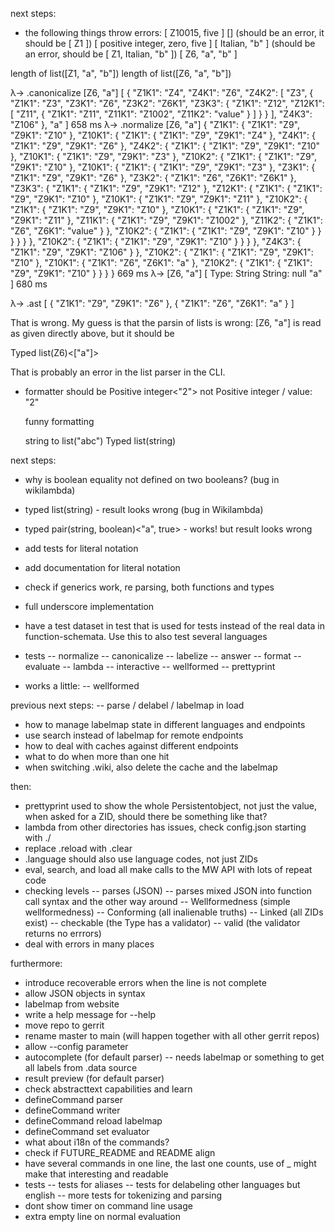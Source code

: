next steps:
- the following things throw errors:
  [ Z10015, five ]
  [] (should be an error, it should be [ Z1 ])
  [ positive integer, zero, five ]
  [ Italian, "b" ] (should be an error, should be [ Z1, Italian, "b" ])
  [ Z6, "a", "b" ]

length of list([Z1, "a", "b"])
length of list([Z6, "a", "b"])

λ→ .canonicalize [Z6, "a"]
[
  {
    "Z1K1": "Z4",
    "Z4K1": "Z6",
    "Z4K2": [
      "Z3",
      {
        "Z1K1": "Z3",
        "Z3K1": "Z6",
        "Z3K2": "Z6K1",
        "Z3K3": {
          "Z1K1": "Z12",
          "Z12K1": [
            "Z11",
            {
              "Z1K1": "Z11",
              "Z11K1": "Z1002",
              "Z11K2": "value"
            }
          ]
        }
      }
    ],
    "Z4K3": "Z106"
  },
  "a"
]
658 ms
λ→ .normalize [Z6, "a"]
{
  "Z1K1": {
    "Z1K1": "Z9",
    "Z9K1": "Z10"
  },
  "Z10K1": {
    "Z1K1": {
      "Z1K1": "Z9",
      "Z9K1": "Z4"
    },
    "Z4K1": {
      "Z1K1": "Z9",
      "Z9K1": "Z6"
    },
    "Z4K2": {
      "Z1K1": {
        "Z1K1": "Z9",
        "Z9K1": "Z10"
      },
      "Z10K1": {
        "Z1K1": "Z9",
        "Z9K1": "Z3"
      },
      "Z10K2": {
        "Z1K1": {
          "Z1K1": "Z9",
          "Z9K1": "Z10"
        },
        "Z10K1": {
          "Z1K1": {
            "Z1K1": "Z9",
            "Z9K1": "Z3"
          },
          "Z3K1": {
            "Z1K1": "Z9",
            "Z9K1": "Z6"
          },
          "Z3K2": {
            "Z1K1": "Z6",
            "Z6K1": "Z6K1"
          },
          "Z3K3": {
            "Z1K1": {
              "Z1K1": "Z9",
              "Z9K1": "Z12"
            },
            "Z12K1": {
              "Z1K1": {
                "Z1K1": "Z9",
                "Z9K1": "Z10"
              },
              "Z10K1": {
                "Z1K1": "Z9",
                "Z9K1": "Z11"
              },
              "Z10K2": {
                "Z1K1": {
                  "Z1K1": "Z9",
                  "Z9K1": "Z10"
                },
                "Z10K1": {
                  "Z1K1": {
                    "Z1K1": "Z9",
                    "Z9K1": "Z11"
                  },
                  "Z11K1": {
                    "Z1K1": "Z9",
                    "Z9K1": "Z1002"
                  },
                  "Z11K2": {
                    "Z1K1": "Z6",
                    "Z6K1": "value"
                  }
                },
                "Z10K2": {
                  "Z1K1": {
                    "Z1K1": "Z9",
                    "Z9K1": "Z10"
                  }
                }
              }
            }
          }
        },
        "Z10K2": {
          "Z1K1": {
            "Z1K1": "Z9",
            "Z9K1": "Z10"
          }
        }
      }
    },
    "Z4K3": {
      "Z1K1": "Z9",
      "Z9K1": "Z106"
    }
  },
  "Z10K2": {
    "Z1K1": {
      "Z1K1": "Z9",
      "Z9K1": "Z10"
    },
    "Z10K1": {
      "Z1K1": "Z6",
      "Z6K1": "a"
    },
    "Z10K2": {
      "Z1K1": {
        "Z1K1": "Z9",
        "Z9K1": "Z10"
      }
    }
  }
}
669 ms
λ→ [Z6, "a"]
[
  Type: String
  String: null
  "a"
]
680 ms

λ→ .ast
[
  {
    "Z1K1": "Z9",
    "Z9K1": "Z6"
  },
  {
    "Z1K1": "Z6",
    "Z6K1": "a"
  }
]

That is wrong. My guess is that the parsin of lists is wrong: [Z6, "a"] is read as given directly above, but it should be

Typed list(Z6)<["a"]>

That is probably an error in the list parser in the CLI.

- formatter should be Positive integer<"2"> not Positive integer / value: "2"

  funny formatting

  string to list("abc")
  Typed list(string)


next steps:
- why is boolean equality not defined on two booleans? (bug in wikilambda)
- typed list(string) - result looks wrong (bug in Wikilambda)
- typed pair(string, boolean)<"a", true> - works! but result looks wrong
- add tests for literal notation
- add documentation for literal notation
- check if generics work, re parsing, both functions and types
- full underscore implementation
- have a test dataset in test that is used for tests instead of the real
  data in function-schemata. Use this to also test several languages

- tests
-- normalize
-- canonicalize
-- labelize
-- answer
-- format
-- evaluate
-- lambda
-- interactive
-- wellformed
-- prettyprint

- works a little:
-- wellformed

previous next steps:
-- parse / delabel / labelmap in load
- how to manage labelmap state in different languages and endpoints
- use search instead of labelmap for remote endpoints
- how to deal with caches against different endpoints
- what to do when more than one hit
- when switching .wiki, also delete the cache and the labelmap

then:
- prettyprint used to show the whole Persistentobject, not just the value,
  when asked for a ZID, should there be something like that?
- lambda from other directories has issues, check config.json starting with ./
- replace .reload with .clear
- .language should also use language codes, not just ZIDs
- eval, search, and load all make calls to the MW API with lots of repeat code
- checking levels
-- parses (JSON)
-- parses mixed JSON into function call syntax and the other way around
-- Wellformedness (simple wellformedness)
-- Conforming (all inalienable truths)
-- Linked (all ZIDs exist)
-- checkable (the Type has a validator)
-- valid (the validator returns no errrors)
- deal with errors in many places

furthermore:
- introduce recoverable errors when the line is not complete
- allow JSON objects in syntax
- labelmap from website
- write a help message for --help
- move repo to gerrit
- rename master to main (will happen together with all other gerrit repos)
- allow --config parameter
- autocomplete (for default parser)
-- needs labelmap or something to get all labels from .data source
- result preview (for default parser)
- check abstracttext capabilities and learn
- defineCommand parser
- defineCommand writer
- defineCommand reload labelmap
- defineCommand set evaluator
- what about i18n of the commands?
- check if FUTURE_README and README align
- have several commands in one line, the last one counts,
  use of _ might make that interesting and readable
- tests
-- tests for aliases
-- tests for delabeling other languages but english
-- more tests for tokenizing and parsing
- dont show timer on command line usage
- extra empty line on normal evaluation
